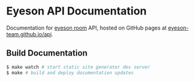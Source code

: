 # Eyeson API Documentation

Documentation for [eyeson room](https://apiservice.eyeson.com/videoconferencing-api) API, hosted on GitHub
pages at [eyeson-team.github.io/api](https://eyeson-team.github.io/api).

## Build Documentation

```sh
$ make watch # start static site generator dev server
$ make # build and deploy documentation updates
```

